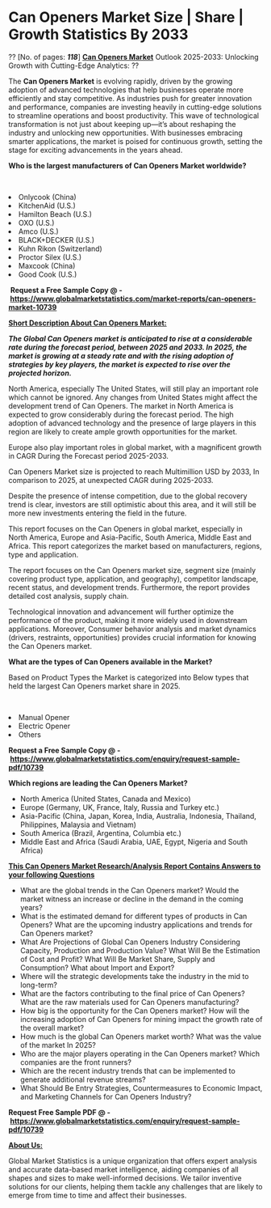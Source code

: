 <H1>Can Openers Market Size | Share | Growth Statistics By 2033</H1><p>?? [No. of pages:&nbsp;<strong><em>118</em></strong>]&nbsp;<strong><a href="https://www.globalmarketstatistics.com/market-reports/can-openers-market-10739">Can Openers&nbsp;Market</a></strong>&nbsp;Outlook 2025-2033: Unlocking Growth with Cutting-Edge Analytics: ??</p><p>The <strong>Can Openers Market</strong> is evolving rapidly, driven by the growing adoption of advanced technologies that help businesses operate more efficiently and stay competitive. As industries push for greater innovation and performance, companies are investing heavily in cutting-edge solutions to streamline operations and boost productivity. This wave of technological transformation is not just about keeping up&mdash;it&rsquo;s about reshaping the industry and unlocking new opportunities. With businesses embracing smarter applications, the market is poised for continuous growth, setting the stage for exciting advancements in the years ahead.</p><p><strong>Who is the largest manufacturers of Can Openers Market worldwide?</strong></p><p>&nbsp;<li>Onlycook (China)<li> KitchenAid (U.S.)<li> Hamilton Beach (U.S.)<li> OXO (U.S.)<li> Amco (U.S.)<li> BLACK+DECKER (U.S.)<li> Kuhn Rikon (Switzerland)<li> Proctor Silex (U.S.)<li> Maxcook (China)<li> Good Cook (U.S.)</p><p>&nbsp;<strong>Request a Free Sample Copy @ -&nbsp;<a href="https://www.globalmarketstatistics.com/market-reports/can-openers-market-10739">https://www.globalmarketstatistics.com/market-reports/can-openers-market-10739</a></strong></p><p><strong><u>Short Description About Can Openers Market:</u></strong></p><p><strong><em>The Global Can Openers market is anticipated to rise at a considerable rate during the forecast period, between 2025 and 2033. In 2025, the market is growing at a steady rate and with the rising adoption of strategies by key players, the market is expected to rise over the projected horizon.</em></strong></p><p>North America, especially The United States, will still play an important role which cannot be ignored. Any changes from United States might affect the development trend of Can Openers. The market in North America is expected to grow considerably during the forecast period. The high adoption of advanced technology and the presence of large players in this region are likely to create ample growth opportunities for the market.</p><p>Europe also play important roles in global market, with a magnificent growth in CAGR During the Forecast period 2025-2033.</p><p>Can Openers Market size is projected to reach Multimillion USD by 2033, In comparison to 2025, at unexpected CAGR during 2025-2033.</p><p>Despite the presence of intense competition, due to the global recovery trend is clear, investors are still optimistic about this area, and it will still be more new investments entering the field in the future.</p><p>This report focuses on the Can Openers in global market, especially in North America, Europe and Asia-Pacific, South America, Middle East and Africa. This report categorizes the market based on manufacturers, regions, type and application.</p><p>The report focuses on the Can Openers market size, segment size (mainly covering product type, application, and geography), competitor landscape, recent status, and development trends. Furthermore, the report provides detailed cost analysis, supply chain.</p><p>Technological innovation and advancement will further optimize the performance of the product, making it more widely used in downstream applications. Moreover, Consumer behavior analysis and market dynamics (drivers, restraints, opportunities) provides crucial information for knowing the Can Openers market.</p><p><strong>What are the types of Can Openers available in the Market?</strong></p><p>Based on Product Types the Market is categorized into Below types that held the largest Can Openers market share in 2025.</p><p>&nbsp;<li>Manual Opener<li> Electric Opener<li> Others&nbsp;</p><p><strong>Request a Free Sample Copy @ -&nbsp;<a href="https://www.globalmarketstatistics.com/enquiry/request-sample-pdf/10739">https://www.globalmarketstatistics.com/enquiry/request-sample-pdf/10739</a></strong></p><p><strong>Which regions are leading the Can Openers Market?</strong></p><ul><li>North America (United States, Canada and Mexico)</li><li>Europe (Germany, UK, France, Italy, Russia and Turkey etc.)</li><li>Asia-Pacific (China, Japan, Korea, India, Australia, Indonesia, Thailand, Philippines, Malaysia and Vietnam)</li><li>South America (Brazil, Argentina, Columbia etc.)</li><li>Middle East and Africa (Saudi Arabia, UAE, Egypt, Nigeria and South Africa)</li></ul><p><strong><u>This Can Openers Market Research/Analysis Report Contains Answers to your following Questions</u></strong></p><ul><li>What are the global trends in the Can Openers market? Would the market witness an increase or decline in the demand in the coming years?</li><li>What is the estimated demand for different types of products in Can Openers? What are the upcoming industry applications and trends for Can Openers market?</li><li>What Are Projections of Global Can Openers Industry Considering Capacity, Production and Production Value? What Will Be the Estimation of Cost and Profit? What Will Be Market Share, Supply and Consumption? What about Import and Export?</li><li>Where will the strategic developments take the industry in the mid to long-term?</li><li>What are the factors contributing to the final price of Can Openers? What are the raw materials used for Can Openers manufacturing?</li><li>How big is the opportunity for the Can Openers market? How will the increasing adoption of Can Openers for mining impact the growth rate of the overall market?</li><li>How much is the global Can Openers market worth? What was the value of the market In 2025?</li><li>Who are the major players operating in the Can Openers market? Which companies are the front runners?</li><li>Which are the recent industry trends that can be implemented to generate additional revenue streams?</li><li>What Should Be Entry Strategies, Countermeasures to Economic Impact, and Marketing Channels for Can Openers Industry?</li></ul><p><strong>Request Free Sample PDF @ -&nbsp;<a href="https://www.globalmarketstatistics.com/enquiry/request-sample-pdf/10739">https://www.globalmarketstatistics.com/enquiry/request-sample-pdf/10739</a></strong></p><p><strong><u>About Us:</u></strong></p><p>Global Market Statistics&nbsp;is a unique organization that offers expert analysis and accurate data-based market intelligence, aiding companies of all shapes and sizes to make well-informed decisions. We tailor inventive solutions for our clients, helping them tackle any challenges that are likely to emerge from time to time and affect their businesses.</p>
